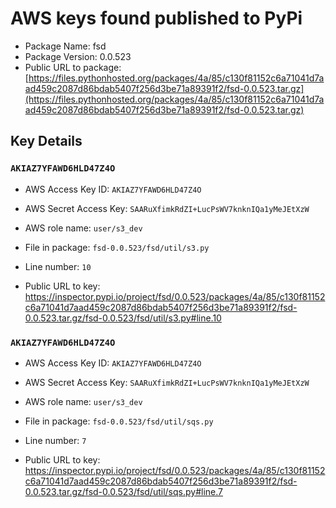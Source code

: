 # AWS keys found published to PyPi

* Package Name: fsd
* Package Version: 0.0.523
* Public URL to package: [https://files.pythonhosted.org/packages/4a/85/c130f81152c6a71041d7aad459c2087d86bdab5407f256d3be71a89391f2/fsd-0.0.523.tar.gz](https://files.pythonhosted.org/packages/4a/85/c130f81152c6a71041d7aad459c2087d86bdab5407f256d3be71a89391f2/fsd-0.0.523.tar.gz)

## Key Details

### `AKIAZ7YFAWD6HLD47Z4O`

* AWS Access Key ID: `AKIAZ7YFAWD6HLD47Z4O`
* AWS Secret Access Key: `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` 
* AWS role name: `user/s3_dev`
* File in package: `fsd-0.0.523/fsd/util/s3.py`
* Line number: `10`

* Public URL to key: https://inspector.pypi.io/project/fsd/0.0.523/packages/4a/85/c130f81152c6a71041d7aad459c2087d86bdab5407f256d3be71a89391f2/fsd-0.0.523.tar.gz/fsd-0.0.523/fsd/util/s3.py#line.10



### `AKIAZ7YFAWD6HLD47Z4O`

* AWS Access Key ID: `AKIAZ7YFAWD6HLD47Z4O`
* AWS Secret Access Key: `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` 
* AWS role name: `user/s3_dev`
* File in package: `fsd-0.0.523/fsd/util/sqs.py`
* Line number: `7`

* Public URL to key: https://inspector.pypi.io/project/fsd/0.0.523/packages/4a/85/c130f81152c6a71041d7aad459c2087d86bdab5407f256d3be71a89391f2/fsd-0.0.523.tar.gz/fsd-0.0.523/fsd/util/sqs.py#line.7


